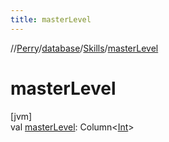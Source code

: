 ```yaml
---
title: masterLevel
---
```

//[Perry](../../../index.html)/[database](../index.html)/[Skills](index.html)/[masterLevel](master-level.html)



# masterLevel



[jvm]\
val [masterLevel](master-level.html): Column&lt;[Int](https://kotlinlang.org/api/latest/jvm/stdlib/kotlin/-int/index.html)&gt;




